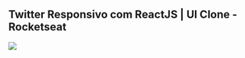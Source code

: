 Twitter Responsivo com ReactJS | UI Clone - Rocketseat
--------------------------------
![](https://gitlab.com/BrunoShimura/Twitter/uploads/517b331a98cf97adfdeeb1aa9b21be18/Screenshot_from_2020-07-27_10-52-56.png)